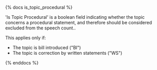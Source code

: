 {% docs is_topic_procedural %}

'Is Topic Procedural' is a boolean field indicating whether the topic concerns a procedural statement, and therefore should be considered excluded from the speech count..

This applies only if:

* The topic is bill introduced ("BI")
* The topic is correction by written statements ("WS")

{% enddocs %}
